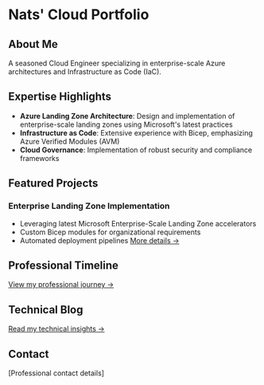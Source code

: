 # Nats' Cloud Portfolio

## About Me
A seasoned Cloud Engineer specializing in enterprise-scale Azure architectures and Infrastructure as Code (IaC). 

## Expertise Highlights
- **Azure Landing Zone Architecture**: Design and implementation of enterprise-scale landing zones using Microsoft's latest practices
- **Infrastructure as Code**: Extensive experience with Bicep, emphasizing Azure Verified Modules (AVM)
- **Cloud Governance**: Implementation of robust security and compliance frameworks

## Featured Projects
### Enterprise Landing Zone Implementation
- Leveraging latest Microsoft Enterprise-Scale Landing Zone accelerators
- Custom Bicep modules for organizational requirements
- Automated deployment pipelines
[More details →](./projects/landing-zone.md)

## Professional Timeline
[View my professional journey →](./timeline.md)

## Technical Blog
[Read my technical insights →](./blog/index.md)

## Contact
[Professional contact details]
